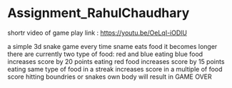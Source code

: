 # Assignment_RahulChaudhary

shortr video of game play link :   https://youtu.be/OeLqI-iODlU

a simple 3d snake game
every time sname eats food it becomes longer
there are currently two type of food: red and blue
eating blue food increases score by 20 points
eating red food increases score by 15 points
eating same type of food in a streak increases score in a multiple of food score
hitting boundries or snakes own body will result in GAME OVER

